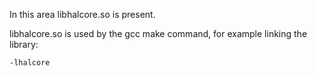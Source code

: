 In this area libhalcore.so is present.

libhalcore.so is used by the gcc make command, for example linking the library:

    -lhalcore
    
